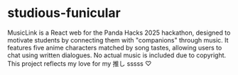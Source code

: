 # studious-funicular
MusicLink is a React web for the Panda Hacks 2025 hackathon, designed to motivate students by connecting them with "companions" through music. It features five anime characters matched by song tastes, allowing users to chat using written dialogues. No actual music is included due to copyright. This project reflects my love for my 推し sssss ♡
